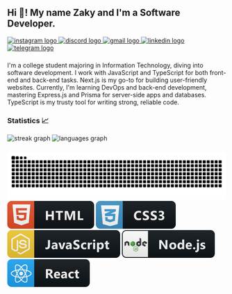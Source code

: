 <h2 align="left">Hi 👋! My name Zaky and I'm a Software Developer.</h2>
<div align="left">
  <a href="https://www.instagram.com/azzakyanh/" >
    <img src="https://img.shields.io/static/v1?message=Instagram&logo=instagram&label=&color=E4405F&logoColor=white&labelColor=&style=for-the-badge" height="30" alt="instagram logo"  />
  </a>
  <a href="https://discord.com/users/1000673387343003648" >
    <img src="https://img.shields.io/static/v1?message=Discord&logo=discord&label=&color=7289DA&logoColor=white&labelColor=&style=for-the-badge" height="30" alt="discord logo"  />
  </a>
  <a href="#" >
    <img src="https://img.shields.io/static/v1?message=Gmail&logo=gmail&label=&color=D14836&logoColor=white&labelColor=&style=for-the-badge" height="30" alt="gmail logo"  />
  </a>
  <a href="https://www.linkedin.com/in/zakyirwansyahandhika/" >
    <img src="https://img.shields.io/static/v1?message=LinkedIn&logo=linkedin&label=&color=0077B5&logoColor=white&labelColor=&style=for-the-badge" height="30" alt="linkedin logo"  />
  </a>
  <a href="https://t.me/jack7261" >
    <img src="https://img.shields.io/static/v1?message=Telegram&logo=telegram&label=&color=2CA5E0&logoColor=white&labelColor=&style=for-the-badge" height="30" alt="telegram logo"  />
  </a>
</div>

###

<p>I'm a college student majoring in Information Technology, diving into software development. I work with JavaScript and TypeScript for both front-end and back-end tasks. Next.js is my go-to for building user-friendly websites. Currently, I'm learning DevOps and back-end development, mastering Express.js and Prisma for server-side apps and databases. TypeScript is my trusty tool for writing strong, reliable code.</p>

###

### Statistics 📈

<div align="left">
  <img src="https://streak-stats.demolab.com?user=azzaky9&locale=en&mode=weekly&theme=swift&hide_border=false&border_radius=5" height="150" alt="streak graph"  />
  <img src="https://github-readme-stats.vercel.app/api/top-langs?username=azzaky9&locale=en&hide_title=false&layout=compact&card_width=320&langs_count=4&theme=swift&hide_border=false" height="150" alt="languages graph"  />
</div>

###

<img src="https://raw.githubusercontent.com/azzaky9/azzaky9/output/snake.svg" alt="Snake animation" />

<div align="left">
    <img src="https://github.com/MikeCodesDotNET/ColoredBadges/blob/master/svg/dev/languages/html.svg" />
    <img src="https://github.com/MikeCodesDotNET/ColoredBadges/blob/master/svg/dev/languages/css3.svg" />
    <img src="https://github.com/MikeCodesDotNET/ColoredBadges/blob/master/svg/dev/languages/js.svg" alt="js">
    <img src="https://github.com/MikeCodesDotNET/ColoredBadges/blob/master/svg/dev/frameworks/nodejs.svg" alt="nodejs">
    <img src="https://github.com/MikeCodesDotNET/ColoredBadges/blob/master/svg/dev/frameworks/react.svg" alt="react">
</div>

###


